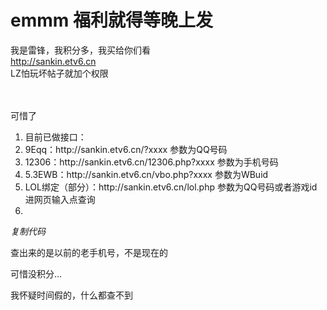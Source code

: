 # emmm  福利就得等晚上发


我是雷锋，我积分多，我买给你们看<br />
<a href="http://sankin.etv6.cn" target="_blank">http://sankin.etv6.cn</a><br />
LZ怕玩坏帖子就加个权限<img id="aimg_b7703" onclick="zoom(this, this.src, 0, 0, 0)" class="zoom" src="https://cdn.jsdelivr.net/gh/hishis/forum-master/public/images/patch.gif" onmouseover="img_onmouseoverfunc(this)" onload="thumbImg(this)" border="0" alt="" />

<img id="aimg_KA7M1" onclick="zoom(this, this.src, 0, 0, 0)" class="zoom" src="https://www.picbed.cn/images/2020/11/04/1.png" onmouseover="img_onmouseoverfunc(this)" onload="thumbImg(this)" border="0" alt="" /><br />
<br />
<br />
可惜了<img id="aimg_zCCsM" onclick="zoom(this, this.src, 0, 0, 0)" class="zoom" src="https://cdn.jsdelivr.net/gh/hishis/forum-master/public/images/patch.gif" onmouseover="img_onmouseoverfunc(this)" onload="thumbImg(this)" border="0" alt="" />

<div class="blockcode"><div id="code_cJw"><ol><li>目前已做接口：<br /><li>9Eqq：http://sankin.etv6.cn/?xxxx 参数为QQ号码<br /><li>12306：http://sankin.etv6.cn/12306.php?xxxx 参数为手机号码<br /><li>5.3EWB：http://sankin.etv6.cn/vbo.php?xxxx 参数为WBuid<br /><li>LOL绑定（部分）：http://sankin.etv6.cn/lol.php 参数为QQ号码或者游戏id 进网页输入点查询<br /><li></ol></div><em onclick="copycode($('code_cJw'));">复制代码</em></div>

查出来的是以前的老手机号，不是现在的

可惜没积分...

我怀疑时间假的，什么都查不到
